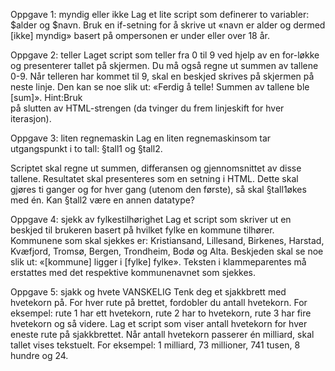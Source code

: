 Oppgave 1: myndig eller ikke
Lag et lite script som definerer to variabler: $alder og $navn. 
Bruk en if-setning for å skrive ut «navn er alder og dermed [ikke] myndig» basert på ompersonen er under eller over 18 år.

Oppgave 2: teller
Laget script som teller fra 0 til 9 ved hjelp av en for-løkke og presenterer tallet på skjermen. Du må også regne ut summen av tallene 0-9. 
Når telleren har kommet til 9, skal en beskjed skrives på skjermen på neste linje. 
Den kan se noe slik ut: «Ferdig å telle! Summen av tallene ble [sum]».
Hint:Bruk <br>på slutten av HTML-strengen (da tvinger du frem linjeskift for hver iterasjon).

Oppgave 3: liten regnemaskin
Lag  en  liten regnemaskinsom  tar  utgangspunkt  i  to tall: §tall1 og §tall2. 

Scriptet  skal  regne  ut summen, differansen og gjennomsnittet av disse tallene.
Resultatet skal presenteres som en setning i HTML. Dette skal gjøres ti ganger og for hver gang (utenom den første), så skal
§tall1økes med én. Kan §tall2 være en annen datatype?

Oppgave 4: sjekk av fylkestilhørighet
Lag  et  script  som  skriver  ut  en  beskjed  til  brukeren  basert  på hvilket  fylke  en  kommune  tilhører. 
Kommunene som skal sjekkes er: Kristiansand, Lillesand, Birkenes, Harstad, Kvæfjord, Tromsø, Bergen, Trondheim,  Bodø  og  Alta.
  Beskjeden  skal  se  noe  slik  ut: «[kommune]  ligger  i  [fylke] fylke». 
Teksten i klammeparentes må erstattes med det respektive kommunenavnet som sjekkes.

Oppgave 5: sjakk og hvete VANSKELIG
Tenk deg et sjakkbrett med hvetekorn på. For hver rute på brettet, fordobler du antall hvetekorn. For eksempel: rute 1 har ett hvetekorn, rute 2 har to hvetekorn,
rute 3 har fire hvetekorn og så videre. 
Lag et script som viser antall hvetekorn for hver eneste rute på sjakkbrettet.
Når antall hvetekorn passerer én milliard, skal tallet vises tekstuelt. For eksempel: 1 milliard, 73 millioner, 741 tusen, 8 hundre og 24.
